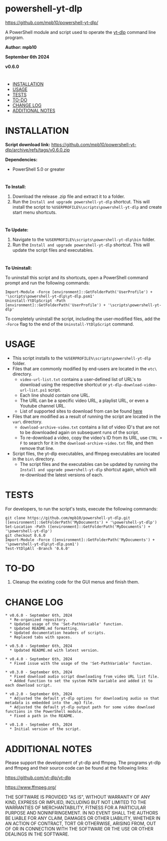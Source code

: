 # powershell-yt-dlp

https://github.com/mpb10/powershell-yt-dlp/

A PowerShell module and script used to operate the [yt-dlp](https://github.com/yt-dlp/yt-dlp) command line program.

**Author: mpb10**

**September 6th 2024**

**v0.6.0**

#

 - [INSTALLATION](#installation)
 - [USAGE](#usage)
 - [TESTS](#tests)
 - [TO-DO](#to-do)
 - [CHANGE LOG](#change-log)
 - [ADDITIONAL NOTES](#additional-notes)
 
#

# INSTALLATION

**Script download link:** https://github.com/mpb10/powershell-yt-dlp/archive/refs/tags/v0.6.0.zip

**Dependencies:**

* PowerShell 5.0 or greater

#

**To Install:** 

1. Download the release .zip file and extract it to a folder.
1. Run the `Install and upgrade powershell-yt-dlp` shortcut. This will install the script to `%USERPROFILE%\scripts\powershell-yt-dlp` and create start menu shortcuts.

#

**To Update:**

1. Navigate to the `%USERPROFILE%\scripts\powershell-yt-dlp\bin` folder.
1. Run the `Install and upgrade powershell-yt-dlp` shortcut. This will update the script files and executables.

#

**To Uninstall:**

To uninstall this script and its shortcuts, open a PowerShell command prompt and run the following commands:

```
Import-Module -Force [environment]::GetFolderPath('UserProfile') + '\scripts\powershell-yt-dlp\yt-dlp.psm1'
Uninstall-YtDlpScript -Path [environment]::GetFolderPath('UserProfile') + '\scripts\powershell-yt-dlp'
```

To completely uninstall the script, including the user-modified files, add the `-Force` flag to the end of the `Uninstall-YtDlpScript` command.

# USAGE

* This script installs to the `%USERPROFILE%\scripts\powershell-yt-dlp` folder.
* Files that are commonly modified by end-users are located in the `etc\` directory.
  * `video-url-list.txt` contains a user-defined list of URL's to download using the respective shortcut or `yt-dlp-download-video-url-list.ps1` script.
  * Each line should contain one URL.
  * The URL can be a specific video URL, a playlist URL, or even a Youtube channel URL.
  * List of supported sites to download from can be found [here](https://github.com/yt-dlp/yt-dlp/blob/master/supportedsites.md)
* Files that are modified as a result of running the script are located in the `var\` directory.
  * `download-archive-video.txt` contains a list of video ID's that are not to be downloaded again on subsequent runs of the script.
  * To re-download a video, copy the video's ID from its URL, use `CTRL + F` to search for it in the `download-archive-video.txt` file, and then remove that line.
* Script files, the yt-dlp executables, and ffmpeg executables are located in the `bin\` directory.
  * The script files and the executables can be updated by running the `Install and upgrade powershell-yt-dlp` shortcut again, which will re-download the latest versions of each.

# TESTS

For developers, to run the script's tests, execute the following commands:

```
git clone https://github.com/mpb10/powershell-yt-dlp.git ([environment]::GetFolderPath('MyDocuments') + '\powershell-yt-dlp')
Set-Location -Path ([environment]::GetFolderPath('MyDocuments') + '\powershell-yt-dlp')
git checkout 0.6.0
Import-Module -Force ([environment]::GetFolderPath('MyDocuments') + '\powershell-yt-dlp\yt-dlp.psm1')
Test-YtDlpAll -Branch '0.6.0'
```

# TO-DO

1. Cleanup the existing code for the GUI menus and finish them.

# CHANGE LOG

```
* v0.6.0 - September 6th, 2024
  * Re-organized repository.
  * Updated usage of the 'Set-PathVariable' function.
  * Updated README.md formatting.
  * Updated documentation headers of scripts.
  * Replaced tabs with spaces.

* v0.5.0 - September 6th, 2024
  * Updated README.md with latest version.

* v0.4.0 - September 6th, 2024
  * Fixed issue with the usage of the 'Set-PathVariable' function.

* v0.3.0 - September 6th, 2024
  * Fixed download audio script downloading from video URL list file.
  * Added function to set the system PATH variable and added it to each download script.

* v0.2.0 - September 6th, 2024
  * Adjusted the default yt-dlp options for downloading audio so that metadata is embedded into the .mp3 file.
  * Adjusted the default yt-dlp output path for some video download functions in the PowerShell module.
  * Fixed a path in the README.

* v0.1.0 - September 4th, 2024
  * Initial version of the script.
```

# ADDITIONAL NOTES

Please support the development of yt-dlp and ffmpeg. The programs yt-dlp and ffmpeg and their source code can be found at the following links:

https://github.com/yt-dlp/yt-dlp

https://www.ffmpeg.org/


THE SOFTWARE IS PROVIDED "AS IS", WITHOUT WARRANTY OF ANY KIND, EXPRESS OR IMPLIED, INCLUDING BUT NOT LIMITED TO THE WARRANTIES OF MERCHANTABILITY, FITNESS FOR A PARTICULAR PURPOSE AND NONINFRINGEMENT. IN NO EVENT SHALL THE AUTHORS BE LIABLE FOR ANY CLAIM, DAMAGES OR OTHER LIABILITY, WHETHER IN AN ACTION OF CONTRACT, TORT OR OTHERWISE, ARISING FROM, OUT OF OR IN CONNECTION WITH THE SOFTWARE OR THE USE OR OTHER DEALINGS IN THE SOFTWARE.
